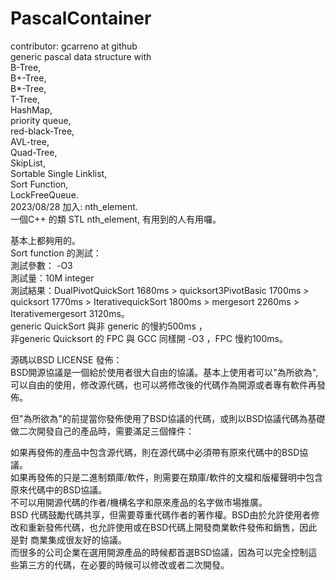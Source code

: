 # PascalContainer
contributor: gcarreno  at github <br/>
generic pascal data structure with <br/>
B-Tree,<br/>
B+-Tree,<br/>
B*-Tree,<br/>
T-Tree,<br/>
HashMap,<br/>
priority queue, <br/>
red-black-Tree,<br/>
AVL-tree,<br/>
Quad-Tree,<br/>
SkipList,<br/>
Sortable Single Linklist,<br/>
Sort Function,<br/>
LockFreeQueue.<br/>
2023/08/28 加入: nth_element.<br/>
一個C++ 的類 STL nth_element, 有用到的人有用囉。 <br/>

基本上都夠用的。<br/>
Sort function 的測試：<br/>
測試參數： -O3<br/>
測試量：10M integer<br/> 
測試結果：DualPivotQuickSort 1680ms > quicksort3PivotBasic 1700ms > quicksort 1770ms > IterativequickSort 1800ms > mergesort 2260ms >  Iterativemergesort 3120ms。<br/>
generic QuickSort 與非 generic 的慢約500ms ，<br/>
非generic Quicksort 的 FPC 與 GCC 同樣開 -O3 ，FPC 慢約100ms。<br/>




源碼以BSD LICENSE 發佈：<br/>
BSD開源協議是一個給於使用者很大自由的協議。基本上使用者可以"為所欲為",可以自由的使用，修改源代碼，也可以將修改後的代碼作為開源或者專有軟件再發佈。<br/>

但"為所欲為"的前提當你發佈使用了BSD協議的代碼，或則以BSD協議代碼為基礎做二次開發自己的產品時，需要滿足三個條件：<br/>

如果再發佈的產品中包含源代碼，則在源代碼中必須帶有原來代碼中的BSD協議。<br/>
如果再發佈的只是二進制類庫/軟件，則需要在類庫/軟件的文檔和版權聲明中包含原來代碼中的BSD協議。<br/>
不可以用開源代碼的作者/機構名字和原來產品的名字做市場推廣。<br/>
BSD 代碼鼓勵代碼共享，但需要尊重代碼作者的著作權。BSD由於允許使用者修改和重新發佈代碼，也允許使用或在BSD代碼上開發商業軟件發佈和銷售，因此是對 商業集成很友好的協議。<br/>而很多的公司企業在選用開源產品的時候都首選BSD協議，因為可以完全控制這些第三方的代碼，在必要的時候可以修改或者二次開發。<br/>
